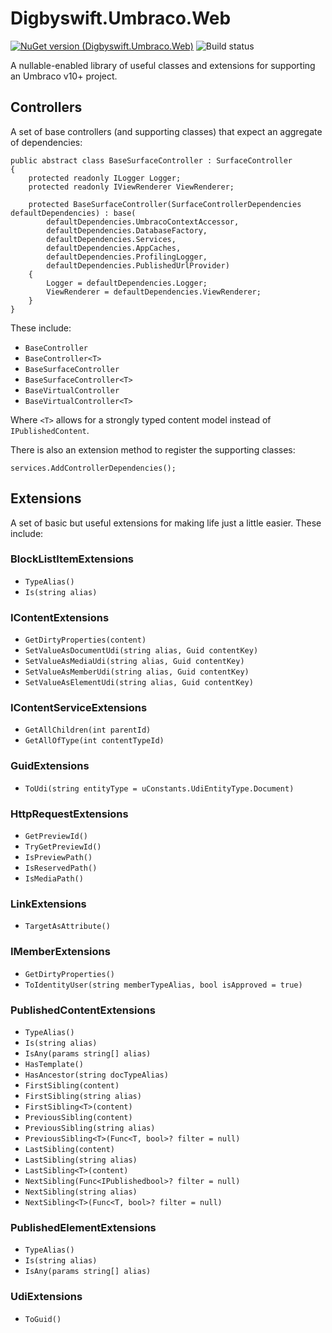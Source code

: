 # Digbyswift.Umbraco.Web

[![NuGet version (Digbyswift.Umbraco.Web)](https://img.shields.io/nuget/v/Digbyswift.Umbraco.Web.svg)](https://www.nuget.org/packages/Digbyswift.Umbraco.Web/)
![Build status](https://dev.azure.com/digbyswift/Digbyswift%20-%20OSS%20Packages/_apis/build/status/Build%20Digbyswift.Umbraco.Web)

A nullable-enabled library of useful classes and extensions for supporting an Umbraco v10+ project.

## Controllers

A set of base controllers (and supporting classes) that expect an aggregate of dependencies:

```
public abstract class BaseSurfaceController : SurfaceController
{
    protected readonly ILogger Logger;
    protected readonly IViewRenderer ViewRenderer;

    protected BaseSurfaceController(SurfaceControllerDependencies defaultDependencies) : base(
        defaultDependencies.UmbracoContextAccessor,
        defaultDependencies.DatabaseFactory,
        defaultDependencies.Services,
        defaultDependencies.AppCaches,
        defaultDependencies.ProfilingLogger,
        defaultDependencies.PublishedUrlProvider)
    {
        Logger = defaultDependencies.Logger;
        ViewRenderer = defaultDependencies.ViewRenderer;
    }
}
```

These include: 

 - `BaseController`
 - `BaseController<T>`
 - `BaseSurfaceController`
 - `BaseSurfaceController<T>`
 - `BaseVirtualController`
 - `BaseVirtualController<T>`

Where `<T>` allows for a strongly typed content model instead of `IPublishedContent`.

There is also an extension method to register the supporting classes:

```
services.AddControllerDependencies();
```

## Extensions

A set of basic but useful extensions for making life just a little easier. These include:

### BlockListItemExtensions
  - `TypeAlias()`
  - `Is(string alias)`

### IContentExtensions
  - `GetDirtyProperties(content)`
  - `SetValueAsDocumentUdi(string alias, Guid contentKey)`
  - `SetValueAsMediaUdi(string alias, Guid contentKey)`
  - `SetValueAsMemberUdi(string alias, Guid contentKey)`
  - `SetValueAsElementUdi(string alias, Guid contentKey)`

### IContentServiceExtensions
  - `GetAllChildren(int parentId)`
  - `GetAllOfType(int contentTypeId)`

### GuidExtensions
  - `ToUdi(string entityType = uConstants.UdiEntityType.Document)`

### HttpRequestExtensions
  - `GetPreviewId()`
  - `TryGetPreviewId()`
  - `IsPreviewPath()`
  - `IsReservedPath()`
  - `IsMediaPath()`

### LinkExtensions
  - `TargetAsAttribute()`

### IMemberExtensions
  - `GetDirtyProperties()`
  - `ToIdentityUser(string memberTypeAlias, bool isApproved = true)`

 ### PublishedContentExtensions
  - `TypeAlias()`
  - `Is(string alias)`
  - `IsAny(params string[] alias)`
  - `HasTemplate()`
  - `HasAncestor(string docTypeAlias)`
  - `FirstSibling(content)`
  - `FirstSibling(string alias)`
  - `FirstSibling<T>(content)`
  - `PreviousSibling(content)`
  - `PreviousSibling(string alias)`
  - `PreviousSibling<T>(Func<T, bool>? filter = null)`
  - `LastSibling(content)`
  - `LastSibling(string alias)`
  - `LastSibling<T>(content)`
  - `NextSibling(Func<IPublishedbool>? filter = null)`
  - `NextSibling(string alias)`
  - `NextSibling<T>(Func<T, bool>? filter = null)`

### PublishedElementExtensions
 - `TypeAlias()`
 - `Is(string alias)`
 - `IsAny(params string[] alias)`

### UdiExtensions
 - `ToGuid()`
